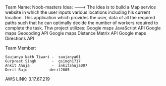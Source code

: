 Team Name: Noob-masters
Idea:  ---> The idea is to build a Map service website in which the user inputs various locations including his current location. This application which provides the user, data of all the required paths such that he can optimally decide the number of workers required to complete the task.
Thw project utilizes:
	Google maps JavaScript API
	Google maps Geocoding API
	Google maps Distance Matrix API
	Google maps Directions API

Team Member:

	Saujanya Nath Tiwari -  saujanya01
	Gurpreet Singh       - 	gsingh1717
	Ankit Ahuja          -  ankitahuja007
	Deril Raju	     -  deril2605

AWS LINK: 3.17.67.219	

